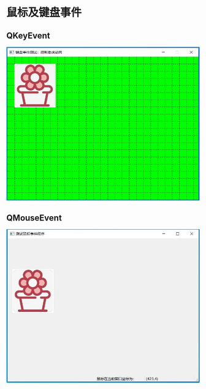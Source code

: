 # 鼠标及键盘事件

## QKeyEvent

![QKeyEvent](./00_material_lib/1.JPG)

## QMouseEvent

![QMouseEvent](./00_material_lib/2.JPG)
